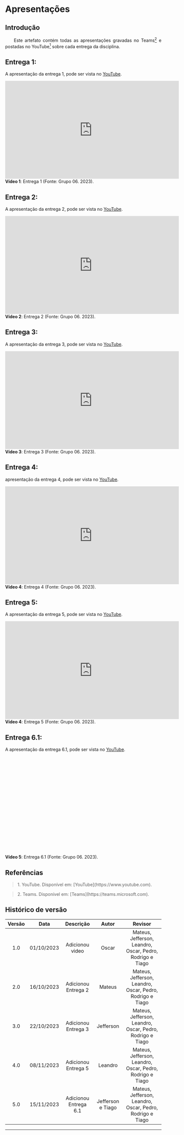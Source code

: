 # Apresentações

## Introdução
<p align="justify">&emsp;&emsp;Este artefato contém todas as apresentações gravadas no Teams<a href="#2"><sup>2</sup></a> e postadas no YouTube<a href="#1"><sup>1</sup></a> sobre cada entrega da disciplina.</p>

## Entrega 1: 
A apresentação da entrega 1, pode ser vista no [YouTube](https://www.youtube.com/watch?v=pkAoLAPOnQk&ab_channel=oscarbrito).

<center>
<iframe width="560" height="315" src="https://www.youtube.com/embed/pkAoLAPOnQk?si=lGpj6mGpiutxiGaC" title="YouTube video player" frameborder="0" allow="accelerometer; autoplay; clipboard-write; encrypted-media; gyroscope; picture-in-picture; web-share" allowfullscreen></iframe>
</center>
<b>Vídeo 1</b>: Entrega 1 (Fonte: Grupo 06. 2023). </p>

## Entrega 2: 
A apresentação da entrega 2, pode ser vista no [YouTube](https://www.youtube.com/watch?v=m_p23vwHqM8&ab_channel=oscarbrito).

<center>
<iframe width="560" height="315" src="https://www.youtube.com/embed/m_p23vwHqM8?si=NVZZq2JZ00qEpIU6" title="YouTube video player" frameborder="0" allow="accelerometer; autoplay; clipboard-write; encrypted-media; gyroscope; picture-in-picture; web-share" allowfullscreen></iframe>
</center>
<b>Vídeo 2</b>: Entrega 2 (Fonte: Grupo 06. 2023). </p>

## Entrega 3: 
A apresentação da entrega 3, pode ser vista no [YouTube](https://www.youtube.com/embed/VKEvtGgIwdY?si=2eTwYfq0fc9DDbTu).

<center>
<iframe width="560" height="315" src="https://www.youtube.com/embed/VKEvtGgIwdY?si=2eTwYfq0fc9DDbTu" title="YouTube video player" frameborder="0" allow="accelerometer; autoplay; clipboard-write; encrypted-media; gyroscope; picture-in-picture; web-share" allowfullscreen></iframe>
</center>
<b>Vídeo 3</b>: Entrega 3 (Fonte: Grupo 06. 2023). </p>


## Entrega 4:
 apresentação da entrega 4, pode ser vista no [YouTube](https://www.youtube.com/watch?v=2jWX2IAyT4A).
 <center>
<iframe width="560" height="315" src="https://www.youtube.com/embed/2jWX2IAyT4A?si=2VwZDTPeDsu2mN3Y" title="YouTube video player" frameborder="0" allow="accelerometer; autoplay; clipboard-write; encrypted-media; gyroscope; picture-in-picture; web-share" allowfullscreen></iframe>
</center>
<b>Vídeo 4</b>: Entrega 4 (Fonte: Grupo 06. 2023). </p>

## Entrega 5:
A apresentação da entrega 5, pode ser vista no [YouTube](https://www.youtube.com/watch?v=X7CcZs-ZbJ8).
 <center>
<iframe width="560" height="315" src="https://www.youtube.com/embed/X7CcZs-ZbJ8?si=qMwswIV2AFrVwopF" title="YouTube video player" frameborder="0" allow="accelerometer; autoplay; clipboard-write; encrypted-media; gyroscope; picture-in-picture; web-share" allowfullscreen></iframe>
</center>
<b>Vídeo 4</b>: Entrega 5 (Fonte: Grupo 06. 2023). </p>

## Entrega 6.1:
A apresentação da entrega 6.1, pode ser vista no [YouTube]( ).
 <center>
<iframe width="560" height="315" src=" " title="YouTube video player" frameborder="0" allow="accelerometer; autoplay; clipboard-write; encrypted-media; gyroscope; picture-in-picture; web-share" allowfullscreen></iframe>
</center>
<b>Vídeo 5</b>: Entrega 6.1 (Fonte: Grupo 06. 2023). </p>

## Referências

> <p id="1">1. YouTube. Disponível em: [YouTube](https://www.youtube.com).</p> 

> <p id="2">2. Teams. Disponível em: [Teams](https://teams.microsoft.com).</p> 

## Histórico de versão

<center>

| Versão |    Data    |      Descrição       |  Autor  | Revisor |
| :----: | :--------: | :------------------: | :-----: | :-----: |
|  1.0   | 01/10/2023 | Adicionou video | Oscar | Mateus, Jefferson, Leandro, Oscar, Pedro, Rodrigo e Tiago |
|  2.0   | 16/10/2023 | Adicionou Entrega 2 | Mateus | Mateus, Jefferson, Leandro, Oscar, Pedro, Rodrigo e Tiago |
|  3.0   | 22/10/2023 | Adicionou Entrega 3 | Jefferson | Mateus, Jefferson, Leandro, Oscar, Pedro, Rodrigo e Tiago |
|  4.0   | 08/11/2023 | Adicionou Entrega 5 | Leandro | Mateus, Jefferson, Leandro, Oscar, Pedro, Rodrigo e Tiago |
|  5.0   | 15/11/2023 | Adicionou Entrega 6.1 | Jefferson e Tiago | Mateus, Jefferson, Leandro, Oscar, Pedro, Rodrigo e Tiago |


</center>

---